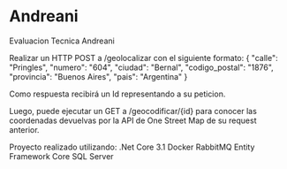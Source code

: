# Andreani
Evaluacion Tecnica Andreani

Realizar un HTTP POST a /geolocalizar con el siguiente formato:
{
	"calle": "Pringles",
    "numero": "604",
    "ciudad": "Bernal",
    "codigo_postal": "1876",
    "provincia": "Buenos Aires",
    "pais": "Argentina"
}

Como respuesta recibirá un Id representando a su peticion.

Luego, puede ejecutar un GET a /geocodificar/{id} para conocer las coordenadas devuelvas por la API de One Street Map de su request anterior.

Proyecto realizado utilizando:
.Net Core 3.1
Docker
RabbitMQ
Entity Framework Core
SQL Server
